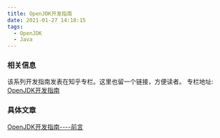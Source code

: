 ```yaml
---
title: OpenJDK开发指南
date: 2021-01-27 14:18:15
tags:
  - OpenJDK
  - Java
---
```


### 相关信息
该系列开发指南发表在知乎专栏。这里也留一个链接，方便读者。
专栏地址: [OpenJDK开发指南](https://www.zhihu.com/column/c_1336779862313566208)

### 具体文章
[OpenJDK开发指南----前言](https://zhuanlan.zhihu.com/p/347268725)

